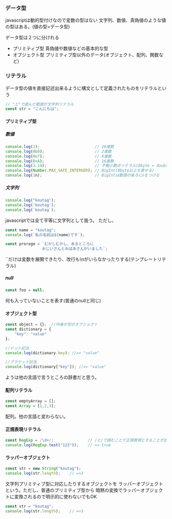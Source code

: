 ### データ型
javascriptは動的型付けなので変数の型はない
文字列、数値、真偽値のような値の型はある。(値の型=データ型)

データ型は２つに分けれる
* プリミティブ型  真偽値や数値などの基本的な型
* オブジェクト型  プリミティブ型以外のデータ(オブジェクト、配列、関数など)

### リテラル
データ型の値を直接記述出来るように構文として定義されたものをリテラルという


```javascript
// "と"で囲んだ範囲が文字列リテラル
const str = "こんにちは";
```

#### プリミティブ型

##### 数値

```javascript
console.log(1);                        // 10進数
console.log(0b0);                      // 2進数
console.log(0o7);                      // 8進数
console.log(0xA);                      // 16進数
console.log(3.14);                     // 不動小数点リテラル(8byte = double)と同じ
console.log(Number.MAX_SAFE_INTERGER); // BigInt(8byte以上を表せる)
console.log(1n);                       // BigIntは数値の後ろにnをつける
```

##### 文字列

```javascript
console.log("koutag");
console.log('koutag');
console.log(`koutag`);
```
javascriptでは全て平等に文字列として扱う。
ただし、

```javascript
const name = "koutag";
console.log(`私の名前は${name}です`);

const proroge = `むかしむかし、あるところに
                おじいさんとおばあさんがいました`;
```
``だけは変数を展開できたり、改行も\nがいらなかったりする(テンプレートリテラル)


##### null

```javascript
const foo = null;
```
何も入っていないことを表す(普通のnullと同じ)

#### オブジェクト型

```javascript
const object = {};  //中身が空のオブジェクト
const dictionary = {
    "key": "value"
};

//ドット記法
console.log(dictionary.key); //=> "value"

//ブラケット記法
console.log(dictionary["key"]); //=> "value"
```
ようは他の言語で言うところの辞書だと思う。

#### 配列リテラル

```javascript
const emptyArray = [];
const Array = [1,2,3];
```
配列。他の言語と変わらない。

#### 正規表現リテラル

```javascript
const RegExp = /\d+/;               // /と/で囲むことで正規表現とすることが出来る
console.log(RegExp.test("123"));    // => true
```

#### ラッパーオブジェクト
```javascript
const str = new String("koutag");
console.log(str.length);    // =>3
```
文字列プリミティブ型に対応したりするオブジェクトを
ラッパーオブジェクトという。ただし、普通のプリミティブ型から
暗黙の変換でラッパーオブジェクトに変換されるので明示的に使わないでもOK

```javascript
const str = "koutag";
console.log(str.length);    // =>3
```
